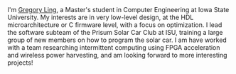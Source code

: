 <script setup>
import Typing from '../components/Typing.vue'
const header = "> Hello World!"
</script>

<Typing class="header" :text="header" show="0" start="500" end="5000"></Typing>

I'm <a href="mailto:gling@ctrtl.com">Gregory Ling</a>, a Master's student in Computer Engineering at Iowa State University. My interests are in very low-level design, at the HDL microarchitecture or C firmware level, with a focus on optimization. I lead the software subteam of the Prisum Solar Car Club at ISU, training a large group of new members on how to program the solar car. I am have worked with a team researching intermittent computing using FPGA acceleration and wireless power harvesting, and am looking forward to more interesting projects!

<style lang="less">
.header {
  width: 100%;
  display: flex;
  flex-flow: row nowrap;
  justify-content: center;
  
  padding: 50px 0px;

  font-size: min(3em, 9vw);
  color: var(--green);
}
</style>